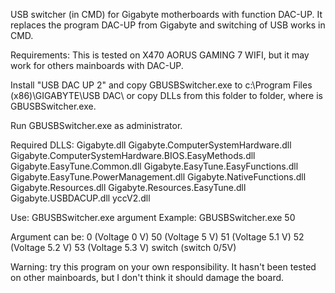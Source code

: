 USB switcher (in CMD) for Gigabyte motherboards with function DAC-UP. 
It replaces the program DAC-UP from Gigabyte and switching of USB works in CMD.

Requirements:
This is tested on X470 AORUS GAMING 7 WIFI, but it may work for others mainboards with DAC-UP.

Install "USB DAC UP 2" and copy GBUSBSwitcher.exe to c:\Program Files (x86)\GIGABYTE\USB DAC\ or copy DLLs from this folder to folder, where is GBUSBSwitcher.exe.

Run GBUSBSwitcher.exe as administrator.

Required DLLS:
Gigabyte.dll
Gigabyte.ComputerSystemHardware.dll
Gigabyte.ComputerSystemHardware.BIOS.EasyMethods.dll
Gigabyte.EasyTune.Common.dll
Gigabyte.EasyTune.EasyFunctions.dll
Gigabyte.EasyTune.PowerManagement.dll
Gigabyte.NativeFunctions.dll
Gigabyte.Resources.dll
Gigabyte.Resources.EasyTune.dll
Gigabyte.USBDACUP.dll
yccV2.dll

Use: GBUSBSwitcher.exe argument
Example:
GBUSBSwitcher.exe 50

Argument can be:
0 (Voltage 0 V)
50 (Voltage 5 V)
51 (Voltage 5.1 V)
52 (Voltage 5.2 V)
53 (Voltage 5.3 V)
switch (switch 0/5V)

Warning: try this program on your own responsibility. It hasn't been tested on other mainboards, but I don't think it should damage the board.
